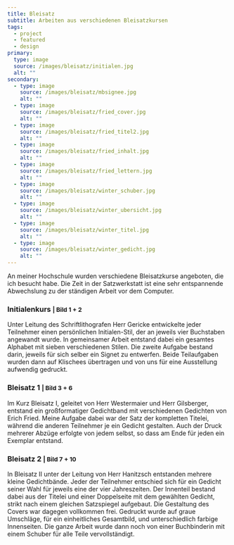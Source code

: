 ```yaml
---
title: Bleisatz
subtitle: Arbeiten aus verschiedenen Bleisatzkursen
tags: 
  - project
  - featured
  - design
primary:
  type: image
  source: /images/bleisatz/initialen.jpg
  alt: ""
secondary:
  - type: image
    source: /images/bleisatz/mbsignee.jpg
    alt: ""
  - type: image
    source: /images/bleisatz/fried_cover.jpg
    alt: ""
  - type: image
    source: /images/bleisatz/fried_titel2.jpg
    alt: ""
  - type: image
    source: /images/bleisatz/fried_inhalt.jpg
    alt: ""
  - type: image
    source: /images/bleisatz/fried_lettern.jpg
    alt: ""
  - type: image
    source: /images/bleisatz/winter_schuber.jpg
    alt: ""
  - type: image
    source: /images/bleisatz/winter_ubersicht.jpg
    alt: ""
  - type: image
    source: /images/bleisatz/winter_titel.jpg
    alt: ""
  - type: image
    source: /images/bleisatz/winter_gedicht.jpg
    alt: ""
---
```

An meiner Hochschule wurden verschiedene Bleisatzkurse angeboten, die ich besucht habe. Die Zeit in der Satzwerkstatt ist eine sehr entspannende Abwechslung zu der ständigen Arbeit vor dem Computer.

<h3>Initialenkurs <small>| Bild 1 + 2</small></h3>

Unter Leitung des Schriftlithografen Herr Gericke entwickelte jeder Teilnehmer einen persönlichen Initialen-Stil, der an jeweils vier Buchstaben angewandt wurde. In gemeinsamer Arbeit entstand dabei ein gesamtes Alphabet mit sieben verschiedenen Stilen. Die zweite Aufgabe bestand darin, jeweils für sich selber ein Signet zu entwerfen. Beide Teilaufgaben wurden dann auf Klischees übertragen und von uns für eine Ausstellung aufwendig gedruckt.

<h3>Bleisatz 1 <small>| Bild 3 + 6</small></h3>

Im Kurz Bleisatz I, geleitet von Herr Westermaier und Herr Gilsberger, entstand ein großformatiger Gedichtband mit verschiedenen Gedichten von Erich Fried. Meine Aufgabe dabei war der Satz der kompletten Titelei, während die anderen Teilnehmer je ein Gedicht gestalten. Auch der Druck mehrerer Abzüge erfolgte von jedem selbst, so dass am Ende für jeden ein Exemplar entstand. 

<h3>Bleisatz 2 <small>| Bild 7 + 10</small></h3>

In Bleisatz II unter der Leitung von Herr Hanitzsch entstanden mehrere kleine Gedichtbände. Jeder der Teilnehmer entschied sich für ein Gedicht seiner Wahl für jeweils eine der vier Jahreszeiten. Der Innenteil bestand dabei aus der Titelei und einer Doppelseite mit dem gewählten Gedicht, strikt nach einem gleichen Satzspiegel aufgebaut. Die Gestaltung des Covers war dagegen vollkommen frei. Gedruckt wurde auf graue Umschläge, für ein einheitliches Gesamtbild, und unterschiedlich farbige Innenseiten. Die ganze Arbeit wurde dann noch von einer Buchbinderin mit einem Schuber für alle Teile vervollständigt.